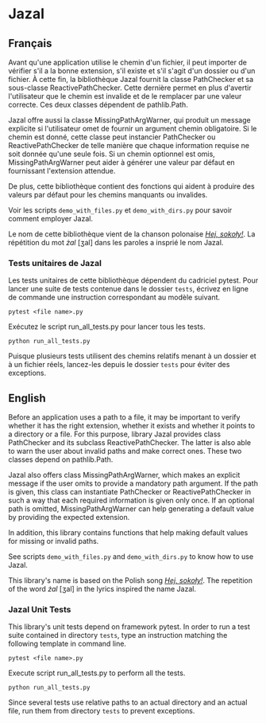 # Jazal

## Français

Avant qu'une application utilise le chemin d'un fichier, il peut importer de
vérifier s'il a la bonne extension, s'il existe et s'il s'agit d'un dossier ou
d'un fichier. À cette fin, la bibliothèque Jazal fournit la classe PathChecker
et sa sous-classe ReactivePathChecker. Cette dernière permet en plus d'avertir
l'utilisateur que le chemin est invalide et de le remplacer par une valeur
correcte. Ces deux classes dépendent de pathlib.Path.

Jazal offre aussi la classe MissingPathArgWarner, qui produit un message
explicite si l'utilisateur omet de fournir un argument chemin obligatoire. Si
le chemin est donné, cette classe peut instancier PathChecker ou
ReactivePathChecker de telle manière que chaque information requise ne soit
donnée qu'une seule fois. Si un chemin optionnel est omis, MissingPathArgWarner
peut aider à générer une valeur par défaut en fournissant l'extension attendue.

De plus, cette bibliothèque contient des fonctions qui aident à produire des
valeurs par défaut pour les chemins manquants ou invalides.

Voir les scripts `demo_with_files.py` et `demo_with_dirs.py` pour savoir
comment employer Jazal.

Le nom de cette bibliothèque vient de la chanson polonaise
[*Hej, sokoły!*](https://www.youtube.com/watch?v=ZzZ1qmXZBuY). La répétition du
mot *żal* [ʒal] dans les paroles a insprié le nom Jazal.

### Tests unitaires de Jazal

Les tests unitaires de cette bibliothèque dépendent du cadriciel pytest. Pour
lancer une suite de tests contenue dans le dossier `tests`, écrivez en ligne de
commande une instruction correspondant au modèle suivant.

```
pytest <file name>.py
```

Exécutez le script run_all_tests.py pour lancer tous les tests.

```
python run_all_tests.py
```

Puisque plusieurs tests utilisent des chemins relatifs menant à un dossier et
à un fichier réels, lancez-les depuis le dossier `tests` pour éviter des
exceptions.

## English

Before an application uses a path to a file, it may be important to verify
whether it has the right extension, whether it exists and whether it points to
a directory or a file. For this purpose, library Jazal provides class
PathChecker and its subclass ReactivePathChecker. The latter is also able to
warn the user about invalid paths and make correct ones. These two classes
depend on pathlib.Path.

Jazal also offers class MissingPathArgWarner, which makes an explicit message
if the user omits to provide a mandatory path argument. If the path is given,
this class can instantiate PathChecker or ReactivePathChecker in such a way
that each required information is given only once. If an optional path is
omitted, MissingPathArgWarner can help generating a default value by providing
the expected extension.

In addition, this library contains functions that help making default values
for missing or invalid paths.

See scripts `demo_with_files.py` and `demo_with_dirs.py` to know how to use
Jazal.

This library's name is based on the Polish song
[*Hej, sokoły!*](https://www.youtube.com/watch?v=ZzZ1qmXZBuY). The repetition
of the word *żal* [ʒal] in the lyrics inspired the name Jazal.

### Jazal Unit Tests

This library's unit tests depend on framework pytest. In order to run a test
suite contained in directory `tests`, type an instruction matching the
following template in command line.

```
pytest <file name>.py
```

Execute script run_all_tests.py to perform all the tests.

```
python run_all_tests.py
```

Since several tests use relative paths to an actual directory and an actual
file, run them from directory `tests` to prevent exceptions.
